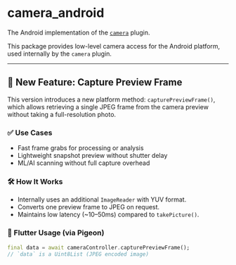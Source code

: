 # camera_android

The Android implementation of the [`camera`](https://pub.dev/packages/camera) plugin.

This package provides low-level camera access for the Android platform, used internally by the `camera` plugin.

---

## 🚀 New Feature: Capture Preview Frame

This version introduces a new platform method: `capturePreviewFrame()`, which allows retrieving a single JPEG frame from the camera preview without taking a full-resolution photo.

### ✅ Use Cases

- Fast frame grabs for processing or analysis
- Lightweight snapshot preview without shutter delay
- ML/AI scanning without full capture overhead

### 🛠 How It Works

- Internally uses an additional `ImageReader` with YUV format.
- Converts one preview frame to JPEG on request.
- Maintains low latency (~10–50ms) compared to `takePicture()`.

### 🔧 Flutter Usage (via Pigeon)

```dart
final data = await cameraController.capturePreviewFrame();
// `data` is a Uint8List (JPEG encoded image)
```
